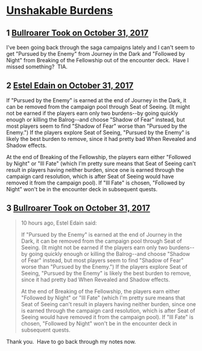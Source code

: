 # [Unshakable Burdens](https://community.fantasyflightgames.com/topic/262144-unshakable-burdens/)

## 1 [Bullroarer Took on October 31, 2017](https://community.fantasyflightgames.com/topic/262144-unshakable-burdens/?do=findComment&comment=3055639)

I've been going back through the saga campaigns lately and I can't seem to get "Pursued by the Enemy" from Journey in the Dark and "Followed by Night" from Breaking of the Fellowship out of the encounter deck.  Have I missed something?  TIA.

## 2 [Estel Edain on October 31, 2017](https://community.fantasyflightgames.com/topic/262144-unshakable-burdens/?do=findComment&comment=3055963)

If "Pursued by the Enemy" is earned at the end of Journey in the Dark, it can be removed from the campaign pool through Seat of Seeing. (It might not be earned if the players earn only two burdens--by going quickly enough or killing the Balrog--and choose "Shadow of Fear" instead, but most players seem to find "Shadow of Fear" worse than "Pursued by the Enemy.") If the players explore Seat of Seeing, "Pursued by the Enemy" is likely the best burden to remove, since it had pretty bad When Revealed and Shadow effects.

At the end of Breaking of the Fellowship, the players earn either "Followed by Night" or "Ill Fate" (which I'm pretty sure means that Seat of Seeing can't result in players having neither burden, since one is earned through the campaign card resolution, which is after Seat of Seeing would have removed it from the campaign pool). If "Ill Fate" is chosen, "Followed by Night" won't be in the encounter deck in subsequent quests.

## 3 [Bullroarer Took on October 31, 2017](https://community.fantasyflightgames.com/topic/262144-unshakable-burdens/?do=findComment&comment=3056420)

> 10 hours ago, Estel Edain said:
> 
> If "Pursued by the Enemy" is earned at the end of Journey in the Dark, it can be removed from the campaign pool through Seat of Seeing. (It might not be earned if the players earn only two burdens--by going quickly enough or killing the Balrog--and choose "Shadow of Fear" instead, but most players seem to find "Shadow of Fear" worse than "Pursued by the Enemy.") If the players explore Seat of Seeing, "Pursued by the Enemy" is likely the best burden to remove, since it had pretty bad When Revealed and Shadow effects.
> 
> At the end of Breaking of the Fellowship, the players earn either "Followed by Night" or "Ill Fate" (which I'm pretty sure means that Seat of Seeing can't result in players having neither burden, since one is earned through the campaign card resolution, which is after Seat of Seeing would have removed it from the campaign pool). If "Ill Fate" is chosen, "Followed by Night" won't be in the encounter deck in subsequent quests.

Thank you.  Have to go back through my notes now.

